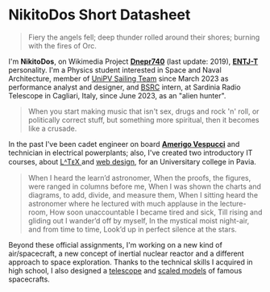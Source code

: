 # NikitoDos Short Datasheet

> Fiery the angels fell; deep thunder rolled around their shores; burning with the fires of Orc.

I'm **NikitoDos**, on Wikimedia Project [**Dnepr740**](https://it.wikipedia.org/wiki/Utente:Dnepr740) (last update: 2019), [**ENTJ-T**](https://www.16personalities.com/entj-personality) personality. I'm a Physics student interested in Space and Naval Architecture, member of [UniPV Sailing Team](http://www.sailingteamunipv.it/) since March 2023 as performance analyst and designer, and [BSRC](https://seti.berkeley.edu/Internship.html) intern, at Sardinia Radio Telescope in Cagliari, Italy, since June 2023, as an "alien hunter".

> When you start making music that isn't sex, drugs and rock 'n' roll, or politically correct stuff, but something more spiritual, then it becomes like a crusade.

In the past I've been cadet engineer on board [**Amerigo Vespucci**](https://en.wikipedia.org/wiki/Italian_training_ship_Amerigo_Vespucci) and technician in electrical powerplants; also, I've created two introductory IT courses, about [ LᴬTᴇX ](https://github.com/nikitodos/latex) and [web design](https://github.com/nikitodos/webdesign_intro), for an Universitary college in Pavia.

> When I heard the learn’d astronomer,
> When the proofs, the figures, were ranged in columns before me,
> When I was shown the charts and diagrams, to add, divide, and measure them,
> When I sitting heard the astronomer where he lectured with much applause in the lecture-room,
> How soon unaccountable I became tired and sick,
> Till rising and gliding out I wander’d off by myself,
> In the mystical moist night-air, and from time to time,
> Look’d up in perfect silence at the stars.

Beyond these official assignments, I'm working on a new kind of air/spacecraft, a new concept of inertial nuclear reactor and a different approach to space exploration. Thanks to the technical skills I acquired in high school, I also designed a [telescope](https://github.com/nikitodos/starseeker) and [scaled models](https://github.com/nikitodos/3D_Collection) of famous spacecrafts.
